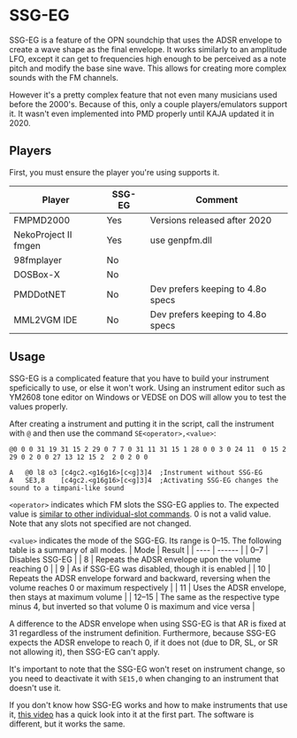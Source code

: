 # SSG-EG

SSG-EG is a feature of the OPN soundchip that uses the ADSR envelope to create a wave shape as the final envelope. It works similarly to an amplitude LFO, except it can get to frequencies high enough to be perceived as a note pitch and modify the base sine wave. This allows for creating more complex sounds with the FM channels.

However it's a pretty complex feature that not even many musicians used before the 2000's. Because of this, only a couple players/emulators support it. It wasn't even implemented into PMD properly until KAJA updated it in 2020.

## Players

First, you must ensure the player you're using supports it.

| Player | SSG-EG | Comment |
| ------ | ------ | ------- |
| FMPMD2000 | Yes | Versions released after 2020 |
| NekoProject II fmgen | Yes | use genpfm.dll |
| 98fmplayer | No | |
| DOSBox-X | No | |
| PMDDotNET | No | Dev prefers keeping to 4.8o specs |
| MML2VGM IDE | No | Dev prefers keeping to 4.8o specs |

## Usage

SSG-EG is a complicated feature that you have to build your instrument speficically to use, or else it won't work. Using an instrument editor such as YM2608 tone editor on Windows or VEDSE on DOS will allow you to test the values properly.

After creating a instrument and putting it in the script, call the instrument with `@` and then use the command `SE<operator>,<value>`:

```
@0 0 0 31 19 31 15 2 29 0 7 7 0 31 11 31 15 1 28 0 0 3 0 24 11  0 15 2 29 0 2 0 0 27 13 12 15 2  2 0 2 0 0

A	@0 l8 o3 [c4gc2.<g16g16>[c<g]3]4  ;Instrument without SSG-EG
A	SE3,8    [c4gc2.<g16g16>[c<g]3]4  ;Activating SSG-EG changes the sound to a timpani-like sound
```

`<operator>` indicates which FM slots the SSG-EG applies to. The expected value is [similar to other individual-slot commands](./4Chipcom.md#operator-flag-soperator). 0 is not a valid value. Note that any slots not specified are not changed.

`<value>` indicates the mode of the SGG-EG. Its range is 0–15. The following table is a summary of all modes.
| Mode | Result |
| ---- | ------ |
| 0–7 | Disables SSG-EG |
| 8 | Repeats the ADSR envelope upon the volume reaching 0 |
| 9 | As if SSG-EG was disabled, though it is enabled |
| 10 | Repeats the ADSR envelope forward and backward, reversing when the volume reaches 0 or maximum respectively |
| 11 | Uses the ADSR envelope, then stays at maximum volume |
| 12–15 | The same as the respective type minus 4, but inverted so that volume 0 is maximum and vice versa |

A difference to the ADSR envelope when using SSG-EG is that AR is fixed at 31 regardless of the instrument definition. Furthermore, because SSG-EG expects the ADSR envelope to reach 0, if it does not (due to DR, SL, or SR not allowing it), then SSG-EG can't apply.

It's important to note that the SSG-EG won't reset on instrument change, so you need to deactivate it with `SE15,0` when changing to an instrument that doesn't use it.

If you don't know how SSG-EG works and how to make instruments that use it, [this video](https://youtu.be/IKOR0TUlnWU) has a quick look into it at the first part. The software is different, but it works the same.